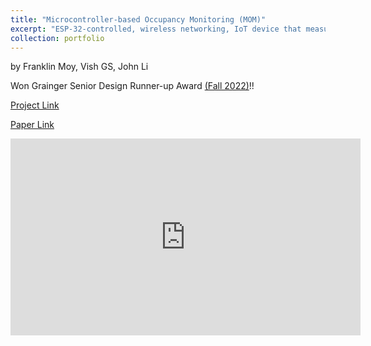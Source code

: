 ```yaml
---
title: "Microcontroller-based Occupancy Monitoring (MOM)"
excerpt: "ESP-32-controlled, wireless networking, IoT device that measures the occupancy of indoor rooms by probing WiFi traffic. Deployed as a web app (using DynamoDB, AWS IoT Core, Python Flask/Dash, MQTT Protocol). <br/><br/>Won runner-up for best ECE Senior Design project!<br/><br/><img src='/images/MOM_dashboard.png'>"
collection: portfolio
--- 
```

by Franklin Moy, Vish GS, John Li

Won Grainger Senior Design Runner-up Award [(Fall 2022)](https://courses.grainger.illinois.edu/ece445/hall-of-fame.asp#)!!

[Project Link](https://github.com/johnli25/MOM)

[Paper Link](https://github.com/johnli25/MOM/blob/main/MOM%20Paper.pdf)

<iframe width="560" height="315" src="https://www.youtube.com/embed/oxwbnQpYZEI" title="YouTube video player" frameborder="0" allowfullscreen></iframe>
